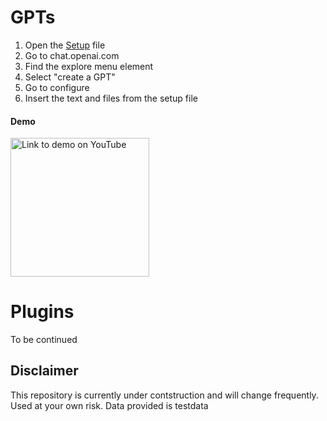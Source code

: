

# GPTs
  1. Open the [Setup](https://github.com/PxTools/lab_gpt/blob/main/GPT/Setup.md) file
  2. Go to chat.openai.com
  3. Find the explore menu element
  4. Select "create a GPT"
  5. Go to configure
  6. Insert the text and files from the setup file

#### Demo
<a href="https://www.youtube.com/watch?v=9PthFM0opCA" target="_blank">
    <img src="https://github.com/PxTools/lab_gpt/assets/59892221/1539c656-1f73-44c2-bd27-2e72030db731" alt="Link to demo on YouTube" width="222"/>
</a>



# Plugins
  To be continued

## Disclaimer

This repository is currently under contstruction and will change frequently. 
Used at your own risk. Data provided is testdata


